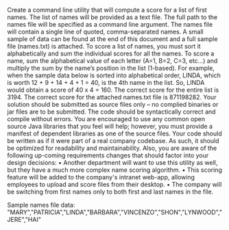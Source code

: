 Create a command line utility that will compute a score for a list of first names.
The list of names will be provided as a text file. The full path to the names file will be specified as a command line argument. The names file will contain a single line of quoted, comma-separated names. A small sample of data can be found at the end of this document and a full sample file (names.txt) is attached.
To score a list of names, you must sort it alphabetically and sum the individual scores for all the names. To score a name, sum the alphabetical value of each letter (A=1, B=2, C=3, etc...) and multiply the sum by the name’s position in the list (1-based).
For example, when the sample data below is sorted into alphabetical order, LINDA, which is worth 12 + 9 + 14 + 4 + 1 = 40, is the 4th name in the list. So, LINDA would obtain a score of 40 x 4 = 160. The correct score for the entire list is 3194. The correct score for the attached names.txt file is 871198282.
Your solution should be submitted as source files only – no complied binaries or jar files are to be submitted.  The code should be syntactically correct and compile without errors. You are encouraged to use any common open source Java libraries that you feel will help; however, you must provide a manifest of dependent libraries as one of the source files.
Your code should be written as if it were part of a real company codebase. As such, it should be optimized for readability and maintainability. Also, you are aware of the following up-coming requirements changes that should factor into your design decisions:
•	Another department will want to use this utility as well, but they have a much more complex name scoring algorithm.
•	This scoring feature will be added to the company's intranet web-app, allowing employees to upload and score files from their desktop.
•	The company will be switching from first names only to both first and last names in the file.

Sample names file data:
"MARY","PATRICIA","LINDA","BARBARA","VINCENZO","SHON","LYNWOOD","JERE","HAI"
